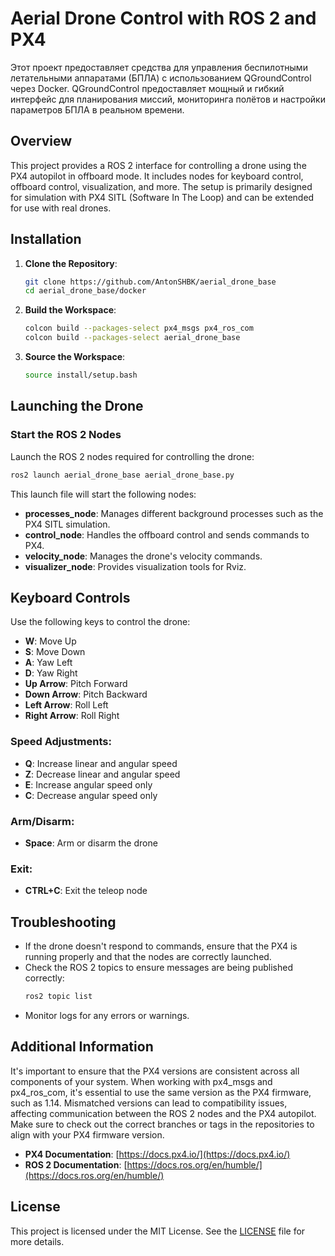# Aerial Drone Control with ROS 2 and PX4
Этот проект предоставляет средства для управления беспилотными летательными аппаратами (БПЛА) с использованием QGroundControl через Docker. QGroundControl предоставляет мощный и гибкий интерфейс для планирования миссий, мониторинга полётов и настройки параметров БПЛА в реальном времени.

## Overview

This project provides a ROS 2 interface for controlling a drone using the PX4 autopilot in offboard mode. It includes nodes for keyboard control, offboard control, visualization, and more. The setup is primarily designed for simulation with PX4 SITL (Software In The Loop) and can be extended for use with real drones.

## Installation

1. **Clone the Repository**:
   ```bash
   git clone https://github.com/AntonSHBK/aerial_drone_base
   cd aerial_drone_base/docker

   ```

2. **Build the Workspace**:
   ```bash
   colcon build --packages-select px4_msgs px4_ros_com
   colcon build --packages-select aerial_drone_base
   ```

3. **Source the Workspace**:
   ```bash
   source install/setup.bash
   ```

## Launching the Drone

### Start the ROS 2 Nodes

Launch the ROS 2 nodes required for controlling the drone:
```bash
ros2 launch aerial_drone_base aerial_drone_base.py
```

This launch file will start the following nodes:
- **processes_node**: Manages different background processes such as the PX4 SITL simulation.
- **control_node**: Handles the offboard control and sends commands to PX4.
- **velocity_node**: Manages the drone's velocity commands.
- **visualizer_node**: Provides visualization tools for Rviz.

## Keyboard Controls

Use the following keys to control the drone:

- **W**: Move Up
- **S**: Move Down
- **A**: Yaw Left
- **D**: Yaw Right
- **Up Arrow**: Pitch Forward
- **Down Arrow**: Pitch Backward
- **Left Arrow**: Roll Left
- **Right Arrow**: Roll Right

### Speed Adjustments:
- **Q**: Increase linear and angular speed
- **Z**: Decrease linear and angular speed
- **E**: Increase angular speed only
- **C**: Decrease angular speed only

### Arm/Disarm:
- **Space**: Arm or disarm the drone

### Exit:
- **CTRL+C**: Exit the teleop node

## Troubleshooting

- If the drone doesn't respond to commands, ensure that the PX4 is running properly and that the nodes are correctly launched.
- Check the ROS 2 topics to ensure messages are being published correctly:
  ```bash
  ros2 topic list
  ```
- Monitor logs for any errors or warnings.

## Additional Information

It's important to ensure that the PX4 versions are consistent across all components of your system. When working with px4_msgs and px4_ros_com, it's essential to use the same version as the PX4 firmware, such as 1.14. Mismatched versions can lead to compatibility issues, affecting communication between the ROS 2 nodes and the PX4 autopilot. Make sure to check out the correct branches or tags in the repositories to align with your PX4 firmware version.

- **PX4 Documentation**: [https://docs.px4.io/](https://docs.px4.io/)
- **ROS 2 Documentation**: [https://docs.ros.org/en/humble/](https://docs.ros.org/en/humble/)

## License

This project is licensed under the MIT License. See the [LICENSE](LICENSE) file for more details.